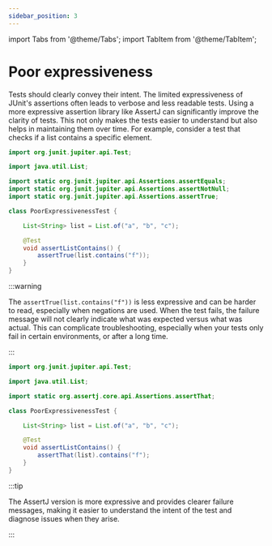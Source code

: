 ```yaml
---
sidebar_position: 3
---
```

import Tabs from '@theme/Tabs';
import TabItem from '@theme/TabItem';

# Poor expressiveness

Tests should clearly convey their intent.
The limited expressiveness of JUnit's assertions often leads to verbose and less readable tests.
Using a more expressive assertion library like AssertJ can significantly improve the clarity of tests.
This not only makes the tests easier to understand but also helps in maintaining them over time.
For example, consider a test that checks if a list contains a specific element.

<Tabs>
<TabItem value="before" label="Before">

```java title="PoorExpressivenessTest.java"
import org.junit.jupiter.api.Test;

import java.util.List;

import static org.junit.jupiter.api.Assertions.assertEquals;
import static org.junit.jupiter.api.Assertions.assertNotNull;
import static org.junit.jupiter.api.Assertions.assertTrue;

class PoorExpressivenessTest {

    List<String> list = List.of("a", "b", "c");

    @Test
    void assertListContains() {
        assertTrue(list.contains("f"));
    }
}
```

:::warning

The `assertTrue(list.contains("f"))` is less expressive and can be harder to read, especially when negations are used.
When the test fails, the failure message will not clearly indicate what was expected versus what was actual.
This can complicate troubleshooting, especially when your tests only fail in certain environments, or after a long time.

:::

</TabItem>
<TabItem value="after" label="After">

```java title="PoorExpressivenessTest.java"
import org.junit.jupiter.api.Test;

import java.util.List;

import static org.assertj.core.api.Assertions.assertThat;

class PoorExpressivenessTest {

    List<String> list = List.of("a", "b", "c");

    @Test
    void assertListContains() {
        assertThat(list).contains("f");
    }
}
```

:::tip

The AssertJ version is more expressive and provides clearer failure messages, making it easier to understand the intent of the test and diagnose issues when they arise.

:::

</TabItem>
</Tabs>
